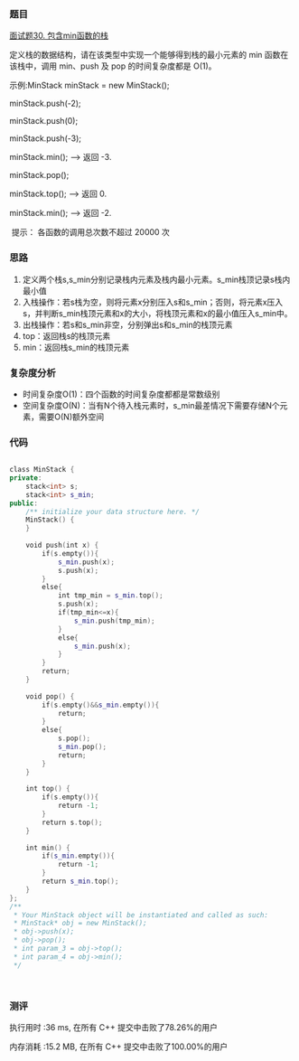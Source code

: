 ### 题目
[面试题30. 包含min函数的栈](https://leetcode-cn.com/problems/bao-han-minhan-shu-de-zhan-lcof/)

定义栈的数据结构，请在该类型中实现一个能够得到栈的最小元素的 min 函数在该栈中，调用 min、push 及 pop 的时间复杂度都是 O(1)。 

示例:MinStack minStack = new MinStack();

minStack.push(-2);

minStack.push(0);

minStack.push(-3);

minStack.min();   --> 返回 -3.

minStack.pop();

minStack.top();      --> 返回 0.

minStack.min();   --> 返回 -2.

 提示：
 各函数的调用总次数不超过 20000 次
 
 
### 思路
1. 定义两个栈s,s_min分别记录栈内元素及栈内最小元素。s_min栈顶记录s栈内最小值
2. 入栈操作：若s栈为空，则将元素x分别压入s和s_min；否则，将元素x压入s，并判断s_min栈顶元素和x的大小，将栈顶元素和x的最小值压入s_min中。
3. 出栈操作：若s和s_min非空，分别弹出s和s_min的栈顶元素
4. top：返回栈s的栈顶元素
5. min：返回栈s_min的栈顶元素

### 复杂度分析
- 时间复杂度O(1)：四个函数的时间复杂度都都是常数级别
- 空间复杂度O(N)：当有N个待入栈元素时，s_min最差情况下需要存储N个元素，需要O(N)额外空间

### 代码
```cpp

class MinStack {
private:
    stack<int> s;
    stack<int> s_min;
public:
    /** initialize your data structure here. */
    MinStack() {
    }
    
    void push(int x) {
        if(s.empty()){
            s_min.push(x);
            s.push(x);      
        }
        else{
            int tmp_min = s_min.top();
            s.push(x);
            if(tmp_min<=x){
                s_min.push(tmp_min);
            }
            else{
                s_min.push(x);
            }
        }
        return;
    }
    
    void pop() {
        if(s.empty()&&s_min.empty()){
            return;
        }
        else{
            s.pop();
            s_min.pop();
            return;
        }
    }
    
    int top() {
        if(s.empty()){
            return -1;
        }
        return s.top();
    }
    
    int min() {
        if(s_min.empty()){
            return -1;
        }
        return s_min.top();
    }
};
/**
 * Your MinStack object will be instantiated and called as such:
 * MinStack* obj = new MinStack();
 * obj->push(x);
 * obj->pop();
 * int param_3 = obj->top();
 * int param_4 = obj->min();
 */




```

### 测评
执行用时 :36 ms, 在所有 C++ 提交中击败了78.26%的用户

内存消耗 :15.2 MB, 在所有 C++ 提交中击败了100.00%的用户


